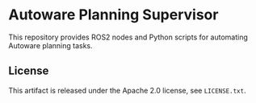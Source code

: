 # Autoware Planning Supervisor

This repository provides ROS2 nodes and Python scripts for automating Autoware planning tasks.

## License

This artifact is released under the Apache 2.0 license, see `LICENSE.txt`.
